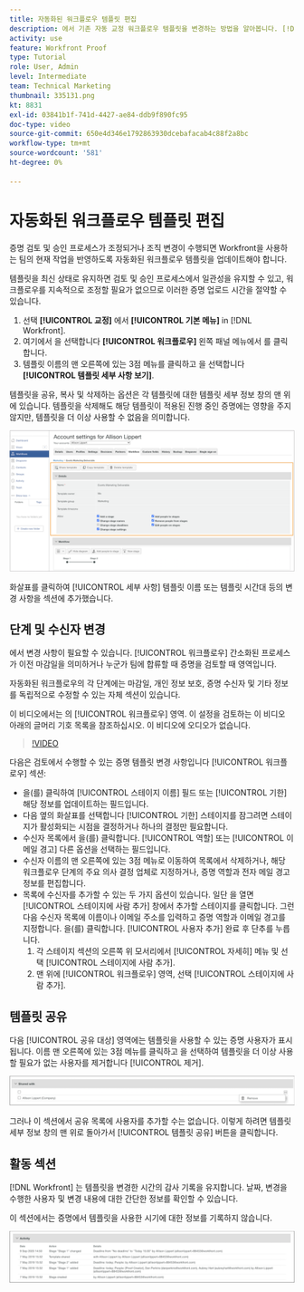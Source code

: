 ```yaml
---
title: 자동화된 워크플로우 템플릿 편집
description: 에서 기존 자동 교정 워크플로우 템플릿을 변경하는 방법을 알아봅니다. [!DNL  Workfront].
activity: use
feature: Workfront Proof
type: Tutorial
role: User, Admin
level: Intermediate
team: Technical Marketing
thumbnail: 335131.png
kt: 8831
exl-id: 03841b1f-741d-4427-ae84-ddb9f890fc95
doc-type: video
source-git-commit: 650e4d346e1792863930dcebafacab4c88f2a8bc
workflow-type: tm+mt
source-wordcount: '581'
ht-degree: 0%

---
```


# 자동화된 워크플로우 템플릿 편집

증명 검토 및 승인 프로세스가 조정되거나 조직 변경이 수행되면 Workfront을 사용하는 팀의 현재 작업을 반영하도록 자동화된 워크플로우 템플릿을 업데이트해야 합니다.

템플릿을 최신 상태로 유지하면 검토 및 승인 프로세스에서 일관성을 유지할 수 있고, 워크플로우를 지속적으로 조정할 필요가 없으므로 이러한 증명 업로드 시간을 절약할 수 있습니다.

1. 선택 **[!UICONTROL 교정]** 에서 **[!UICONTROL 기본 메뉴]** in [!DNL Workfront].
1. 여기에서 을 선택합니다 **[!UICONTROL 워크플로우]** 왼쪽 패널 메뉴에서 를 클릭합니다.
1. 템플릿 이름의 맨 오른쪽에 있는 3점 메뉴를 클릭하고 을 선택합니다 **[!UICONTROL 템플릿 세부 사항 보기]**.

템플릿을 공유, 복사 및 삭제하는 옵션은 각 템플릿에 대한 템플릿 세부 정보 창의 맨 위에 있습니다. 템플릿을 삭제해도 해당 템플릿이 적용된 진행 중인 증명에는 영향을 주지 않지만, 템플릿을 더 이상 사용할 수 없음을 의미합니다.

![템플리트 상세내역 창](assets/proof-system-setup-edit-templates-details-area.png)

<!--
Lean More URLs
-->

화살표를 클릭하여 [!UICONTROL 세부 사항] 템플릿 이름 또는 템플릿 시간대 등의 변경 사항을 섹션에 추가했습니다.

## 단계 및 수신자 변경

에서 변경 사항이 필요할 수 있습니다. [!UICONTROL 워크플로우] 간소화된 프로세스가 이전 마감일을 의미하거나 누군가 팀에 합류할 때 증명을 검토할 때 영역입니다.

자동화된 워크플로우의 각 단계에는 마감일, 개인 정보 보호, 증명 수신자 및 기타 정보를 독립적으로 수정할 수 있는 자체 섹션이 있습니다.

이 비디오에서는 의 [!UICONTROL 워크플로우] 영역. 이 설정을 검토하는 이 비디오 아래의 글머리 기호 목록을 참조하십시오. 이 비디오에 오디오가 없습니다.

>[!VIDEO](https://video.tv.adobe.com/v/335131/?quality=12&learn=on)

다음은 검토에서 수행할 수 있는 증명 템플릿 변경 사항입니다 [!UICONTROL 워크플로우] 섹션:

* 을(를) 클릭하여 [!UICONTROL 스테이지 이름] 필드 또는 [!UICONTROL 기한] 해당 정보를 업데이트하는 필드입니다.
* 다음 옆의 화살표를 선택합니다 [!UICONTROL 기한] 스테이지를 잠그려면 스테이지가 활성화되는 시점을 결정하거나 하나의 결정만 필요합니다.
* 수신자 목록에서 을(를) 클릭합니다. [!UICONTROL 역할] 또는 [!UICONTROL 이메일 경고] 다른 옵션을 선택하는 필드입니다.
* 수신자 이름의 맨 오른쪽에 있는 3점 메뉴로 이동하여 목록에서 삭제하거나, 해당 워크플로우 단계의 주요 의사 결정 업체로 지정하거나, 증명 역할과 전자 메일 경고 정보를 편집합니다.
* 목록에 수신자를 추가할 수 있는 두 가지 옵션이 있습니다. 일단 을 열면 [!UICONTROL 스테이지에 사람 추가] 창에서 추가할 스테이지를 클릭합니다. 그런 다음 수신자 목록에 이름이나 이메일 주소를 입력하고 증명 역할과 이메일 경고를 지정합니다. 을(를) 클릭합니다. [!UICONTROL 사용자 추가] 완료 후 단추를 누릅니다.
   1. 각 스테이지 섹션의 오른쪽 위 모서리에서 [!UICONTROL 자세히] 메뉴 및 선택 [!UICONTROL 스테이지에 사람 추가].
   1. 맨 위에 [!UICONTROL 워크플로우] 영역, 선택 [!UICONTROL 스테이지에 사람 추가].

## 템플릿 공유

다음 [!UICONTROL 공유 대상] 영역에는 템플릿을 사용할 수 있는 증명 사용자가 표시됩니다. 이름 맨 오른쪽에 있는 3점 메뉴를 클릭하고 을 선택하여 템플릿을 더 이상 사용할 필요가 없는 사용자를 제거합니다 [!UICONTROL 제거].

![[!UICONTROL 공유 대상] list](assets/proof-system-setups-edit-template-shared-with.png)

그러나 이 섹션에서 공유 목록에 사용자를 추가할 수는 없습니다. 이렇게 하려면 템플릿 세부 정보 창의 맨 위로 돌아가서 [!UICONTROL 템플릿 공유] 버튼을 클릭합니다.

## 활동 섹션

[!DNL Workfront] 는 템플릿을 변경한 시간의 감사 기록을 유지합니다. 날짜, 변경을 수행한 사용자 및 변경 내용에 대한 간단한 정보를 확인할 수 있습니다.

이 섹션에서는 증명에서 템플릿을 사용한 시기에 대한 정보를 기록하지 않습니다.

![증명 활동 목록](assets/proof-system-setups-edit-template-activity.png)
